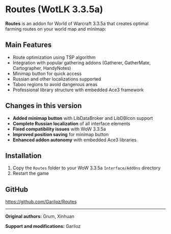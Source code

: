 # Routes (WotLK 3.3.5a)

**Routes** is an addon for World of Warcraft 3.3.5a that creates optimal farming routes on your world map and minimap:

## Main Features

* Route optimization using TSP algorithm
* Integration with popular gathering addons (Gatherer, GatherMate, Cartographer, HandyNotes)
* Minimap button for quick access
* Russian and other localizations supported
* Taboo regions to avoid dangerous areas
* Professional library structure with embedded Ace3 framework

## Changes in this version

* **Added minimap button** with LibDataBroker and LibDBIcon support
* **Complete Russian localization** of all interface elements
* **Fixed compatibility issues** with WoW 3.3.5a
* **Improved position saving** for minimap button
* **Enhanced addon autonomy** with embedded Ace3 libraries

## Installation

1. Copy the `Routes` folder to your WoW 3.3.5a `Interface/AddOns` directory
2. Restart the game

## GitHub

<https://github.com/Gariloz/Routes>

---

**Original authors:** Grum, Xinhuan

**Support and modifications:** Gariloz
